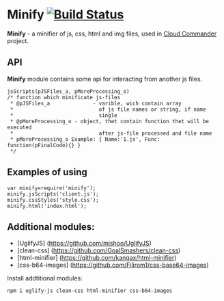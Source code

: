 Minify [![Build Status](https://secure.travis-ci.org/coderaiser/cloudcmd.png?branch=master)](http://travis-ci.org/coderaiser/cloudcmd)
======

**Minify** - a minifier of js, css, html and img files,
used in [Cloud Commander](http://github.com/coderaiser/cloudcmd "Cloud Commander")
project.

API
---------------
**Minify** module contains some api for interacting from another js files.

    jsScripts(pJSFiles_a, pMoreProcessing_o)
    /* function which minificate js-files
     * @pJSFiles_a              - varible, wich contain array
     *                            of js file names or string, if name
     *                            single
     * @pMoreProcessing_o - object, thet contain function thet will be executed
     *                            after js-file processed and file name
     * pMoreProcessing_o Example: { Name:'1.js', Func: function(pFinalCode){} }
     */

Examples of using
---------------
    var minify=require('minify');
    minify.jsScripts('client.js');
    minify.cssStyles('style.css');
    minify.html('index.html');

Additional modules:
---------------
- [UglifyJS] (https://github.com/mishoo/UglifyJS)
- [clean-css] (https://github.com/GoalSmashers/clean-css)
- [html-minifier] (https://github.com/kangax/html-minifier)
- [css-b64-images] (https://github.com/Filirom1/css-base64-images)

Install addtitional modules:

    npm i uglify-js clean-css html-minifier css-b64-images